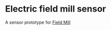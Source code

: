# Electric field mill sensor 

A sensor prototype for [Field Mill](https://en.wikipedia.org/wiki/Field_mill)
